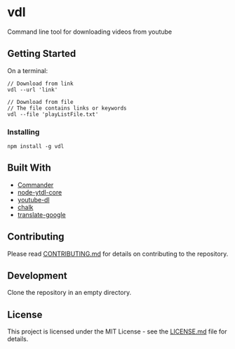 # vdl

Command line tool for downloading videos from youtube

## Getting Started

On a terminal:

```
// Download from link
vdl --url 'link'

// Download from file
// The file contains links or keywords
vdl --file 'playListFile.txt'
```

### Installing

```
npm install -g vdl
```

## Built With

* [Commander](https://github.com/tj/commander.js/)
* [node-ytdl-core](https://github.com/fent/node-ytdl-core)
* [youtube-dl](https://github.com/przemyslawpluta/node-youtube-dl)
* [chalk](https://github.com/chalk/chalk)
* [translate-google](https://github.com/shikar/NODE_GOOGLE_TRANSLATE)

## Contributing

Please read [CONTRIBUTING.md](https://github.com/selcher/vdl/blob/master/CONTRIBUTING.md) for details on contributing to the repository.

## Development

Clone the repository in an empty directory.

## License

This project is licensed under the MIT License - see the [LICENSE.md](https://github.com/selcher/vdl/blob/master/LICENSE) file for details.
